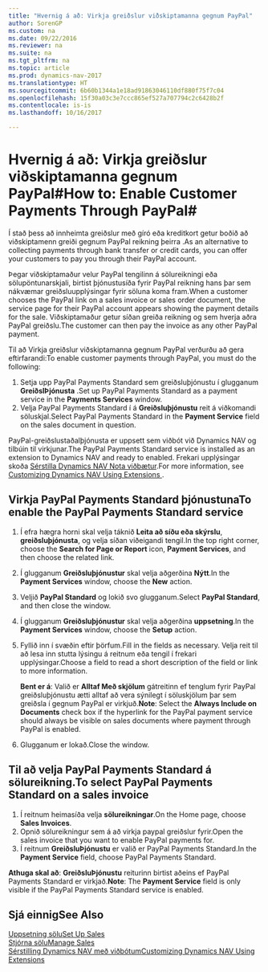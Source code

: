 ```yaml
---
title: "Hvernig á að: Virkja greiðslur viðskiptamanna gegnum PayPal"
author: SorenGP
ms.custom: na
ms.date: 09/22/2016
ms.reviewer: na
ms.suite: na
ms.tgt_pltfrm: na
ms.topic: article
ms.prod: dynamics-nav-2017
ms.translationtype: HT
ms.sourcegitcommit: 6b60b1344a1e18ad91863046110df880f75f7c04
ms.openlocfilehash: 15f30a03c3e7ccc865ef527a707794c2c6428b2f
ms.contentlocale: is-is
ms.lasthandoff: 10/16/2017

---
```


# <a name="how-to-enable-customer-payments-through-paypal"></a><span data-ttu-id="be3c2-102">Hvernig á að: Virkja greiðslur viðskiptamanna gegnum PayPal#</span><span class="sxs-lookup"><span data-stu-id="be3c2-102">How to: Enable Customer Payments Through PayPal#</span></span>
<span data-ttu-id="be3c2-103">Í stað þess að innheimta greiðslur með gíró eða kreditkort getur boðið að viðskiptamenn greiði gegnum PayPal reikning þeirra .</span><span class="sxs-lookup"><span data-stu-id="be3c2-103">As an alternative to collecting payments through bank transfer or credit cards, you can offer your customers to pay you through their PayPal account.</span></span>

<span data-ttu-id="be3c2-104">Þegar viðskiptamaður velur PayPal tengilinn á sölureikningi eða sölupöntunarskjali, birtist þjónustusíða fyrir PayPal reikning hans þar sem nákvæmar greiðsluupplýsingar fyrir söluna koma fram.</span><span class="sxs-lookup"><span data-stu-id="be3c2-104">When a customer chooses the PayPal link on a sales invoice or sales order document, the service page for their PayPal account appears showing the payment details for the sale.</span></span> <span data-ttu-id="be3c2-105">Viðskiptamaður getur síðan greiða reikning og sem hverja aðra PayPal greiðslu.</span><span class="sxs-lookup"><span data-stu-id="be3c2-105">The customer can then pay the invoice as any other PayPal payment.</span></span>

<span data-ttu-id="be3c2-106">Til að Virkja greiðslur viðskiptamanna gegnum PayPal verðurðu að gera eftirfarandi:</span><span class="sxs-lookup"><span data-stu-id="be3c2-106">To enable customer payments through PayPal, you must do the following:</span></span>

1. <span data-ttu-id="be3c2-107">Setja upp PayPal Payments Standard sem greiðsluþjónustu í glugganum **GreiðslÞjónusta** .</span><span class="sxs-lookup"><span data-stu-id="be3c2-107">Set up PayPal Payments Standard as a payment service in the **Payments Services** window.</span></span>
2. <span data-ttu-id="be3c2-108">Velja PayPal Payments Standard í á **Greiðsluþjónustu** reit á viðkomandi söluskjal.</span><span class="sxs-lookup"><span data-stu-id="be3c2-108">Select PayPal Payments Standard in the **Payment Service** field on the sales document in question.</span></span>

<span data-ttu-id="be3c2-109">PayPal-greiðslustaðalþjónusta er uppsett sem viðbót við Dynamics NAV og tilbúin til virkjunar.</span><span class="sxs-lookup"><span data-stu-id="be3c2-109">The PayPal Payments Standard service is installed as an extension to Dynamics NAV and ready to enabled.</span></span> <span data-ttu-id="be3c2-110">Frekari upplýsingar skoða [Sérstilla Dynamics NAV Nota viðbætur](ui-extensions.md).</span><span class="sxs-lookup"><span data-stu-id="be3c2-110">For more information, see [Customizing Dynamics NAV Using Extensions ](ui-extensions.md).</span></span>

## <a name="to-enable-the-paypal-payments-standard-service"></a><span data-ttu-id="be3c2-111">Virkja PayPal Payments Standard þjónustuna</span><span class="sxs-lookup"><span data-stu-id="be3c2-111">To enable the PayPal Payments Standard service</span></span>
1. <span data-ttu-id="be3c2-112">Í efra hægra horni skal velja táknið **Leita að síðu eða skýrslu**, **greiðsluþjónusta**, og velja síðan viðeigandi tengil.</span><span class="sxs-lookup"><span data-stu-id="be3c2-112">In the top right corner, choose the **Search for Page or Report** icon, **Payment Services**, and then choose the related link.</span></span>  
2. <span data-ttu-id="be3c2-113">Í glugganum **Greiðsluþjónustur** skal velja aðgerðina **Nýtt**.</span><span class="sxs-lookup"><span data-stu-id="be3c2-113">In the **Payment Services** window, choose the **New** action.</span></span>
3. <span data-ttu-id="be3c2-114">Veljið **PayPal Standard** og lokið svo glugganum.</span><span class="sxs-lookup"><span data-stu-id="be3c2-114">Select **PayPal Standard**, and then close the window.</span></span>
4. <span data-ttu-id="be3c2-115">Í glugganum **Greiðsluþjónustur** skal velja aðgerðina **uppsetning**.</span><span class="sxs-lookup"><span data-stu-id="be3c2-115">In the **Payment Services** window, choose the **Setup** action.</span></span>
5. <span data-ttu-id="be3c2-116">Fyllið inn í svæðin eftir þörfum.</span><span class="sxs-lookup"><span data-stu-id="be3c2-116">Fill in the fields as necessary.</span></span> <span data-ttu-id="be3c2-117">Velja reit til að lesa inn stutta lýsingu á reitnum eða tengil í frekari upplýsingar.</span><span class="sxs-lookup"><span data-stu-id="be3c2-117">Choose a field to read a short description of the field or link to more information.</span></span>

    <span data-ttu-id="be3c2-118">**Bent er á**: Valið er **Alltaf Með skjölum** gátreitinn ef tenglum fyrir PayPal greiðsluþjónustu ætti alltaf að vera sýnilegt í söluskjölum þar sem greiðsla í gegnum PayPal er virkjuð.</span><span class="sxs-lookup"><span data-stu-id="be3c2-118">**Note**: Select the **Always Include on Documents** check box if the hyperlink for the PayPal payment service should always be visible on sales documents where payment through PayPal is enabled.</span></span>

6. <span data-ttu-id="be3c2-119">Glugganum er lokað.</span><span class="sxs-lookup"><span data-stu-id="be3c2-119">Close the window.</span></span>

## <a name="to-select-paypal-payments-standard-on-a-sales-invoice"></a><span data-ttu-id="be3c2-120">Til að velja PayPal Payments Standard á sölureikning.</span><span class="sxs-lookup"><span data-stu-id="be3c2-120">To select PayPal Payments Standard on a sales invoice</span></span>
1. <span data-ttu-id="be3c2-121">Í reitnum heimasíða velja **sölureikningar**.</span><span class="sxs-lookup"><span data-stu-id="be3c2-121">On the Home page, choose **Sales Invoices**.</span></span>
2. <span data-ttu-id="be3c2-122">Opnið sölureikningur sem á að virkja paypal greiðslur fyrir.</span><span class="sxs-lookup"><span data-stu-id="be3c2-122">Open the sales invoice that you want to enable PayPal payments for.</span></span>
3. <span data-ttu-id="be3c2-123">Í reitnum **GreiðsluÞjónustu** er valið er PayPal Payments Standard.</span><span class="sxs-lookup"><span data-stu-id="be3c2-123">In the **Payment Service** field, choose PayPal Payments Standard.</span></span>

<span data-ttu-id="be3c2-124">**Athuga skal að**: **GreiðsluÞjónustu** reiturinn birtist aðeins ef PayPal Payments Standard er virkjað.</span><span class="sxs-lookup"><span data-stu-id="be3c2-124">**Note**: The **Payment Service** field is only visible if the PayPal Payments Standard service is enabled.</span></span>   

## <a name="see-also"></a><span data-ttu-id="be3c2-125">Sjá einnig</span><span class="sxs-lookup"><span data-stu-id="be3c2-125">See Also</span></span>  
[<span data-ttu-id="be3c2-126">Uppsetning sölu</span><span class="sxs-lookup"><span data-stu-id="be3c2-126">Set Up Sales</span></span>](sales-setup-sales.md)  
[<span data-ttu-id="be3c2-127">Stjórna sölu</span><span class="sxs-lookup"><span data-stu-id="be3c2-127">Manage Sales</span></span>](sales-manage-sales.md)  
[<span data-ttu-id="be3c2-128">Sérstilling Dynamics NAV með viðbótum</span><span class="sxs-lookup"><span data-stu-id="be3c2-128">Customizing Dynamics NAV Using Extensions</span></span>](ui-extensions.md)

